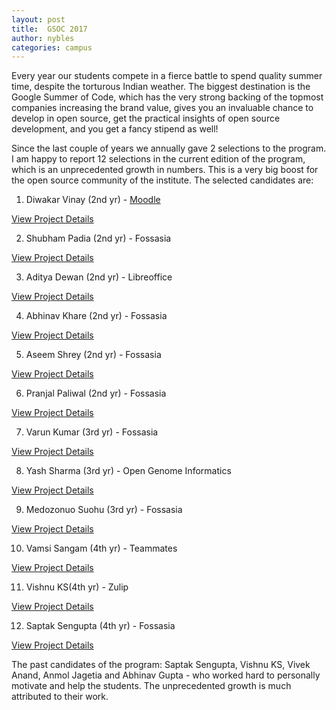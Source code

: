 ```yaml
---
layout: post
title:  GSOC 2017
author: nybles
categories: campus
---
```

Every year our students compete in a fierce battle to spend quality summer time, despite the torturous Indian weather. The biggest destination is the Google Summer of Code, which has the very strong backing of the topmost companies increasing the brand value, gives you an invaluable chance to develop in open source, get the practical insights of open source development, and you get a fancy stipend as well!

Since the last couple of years we annually gave 2 selections to the program. I am happy to report 12 selections in the current edition of the program, which is an unprecedented growth in numbers. This is a very big boost for the open source community of the institute. The selected candidates are:

1. Diwakar Vinay (2nd yr) - [Moodle](https://summerofcode.withgoogle.com/organizations/5339870441504768/#5005300592541696)

[View Project Details](https://summerofcode.withgoogle.com/organizations/5339870441504768/#5005300592541696)


2. Shubham Padia (2nd yr) - Fossasia

[View Project Details](https://summerofcode.withgoogle.com/projects/#5874402592817152)

3. Aditya Dewan (2nd yr) - Libreoffice

[View Project Details](https://summerofcode.withgoogle.com/projects/#5753095811235840)

4. Abhinav Khare (2nd yr) - Fossasia

[View Project Details](https://summerofcode.withgoogle.com/projects/#5367126025043968)

5. Aseem Shrey (2nd yr) - Fossasia

[View Project Details](https://summerofcode.withgoogle.com/projects/#6556857333186560)

6. Pranjal Paliwal (2nd yr) - Fossasia

[View Project Details](https://summerofcode.withgoogle.com/projects/#5674943579684864)

7. Varun Kumar (3rd yr) - Fossasia

[View Project Details](https://summerofcode.withgoogle.com/projects/#4750884446666752)

8. Yash Sharma (3rd yr) - Open Genome Informatics

[View Project Details](https://summerofcode.withgoogle.com/projects/#4633491521142784)

9. Medozonuo Suohu (3rd yr) - Fossasia

[View Project Details](https://summerofcode.withgoogle.com/projects/#4674613417082880)

10. Vamsi Sangam (4th yr) - Teammates

[View Project Details](https://summerofcode.withgoogle.com/projects/#4597267962003456)

11. Vishnu KS(4th yr) - Zulip

[View Project Details](https://summerofcode.withgoogle.com/projects/#5671059855507456)

12. Saptak Sengupta (4th yr) - Fossasia

[View Project Details](https://summerofcode.withgoogle.com/projects/#6106045217767424)

The past candidates of the program: Saptak Sengupta, Vishnu KS, Vivek Anand, Anmol Jagetia and Abhinav Gupta  - who worked hard to personally motivate and help the students. The unprecedented growth is much attributed to their work.

